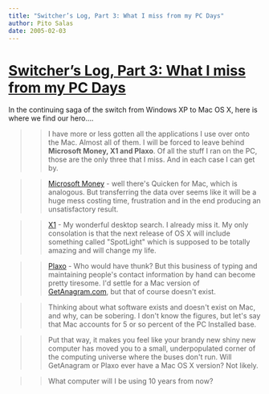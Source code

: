 ```yaml
---
title: "Switcher’s Log, Part 3: What I miss from my PC Days"
author: Pito Salas
date: 2005-02-03
---
```

# [Switcher’s Log, Part 3: What I miss from my PC Days](None)


In the continuing saga of the switch from Windows XP to Mac OS X, here is
where we find our hero….

>>

>> I have more or less gotten all the applications I use over onto the Mac.
Almost all of them. I will be forced to leave behind **Microsoft Money, X1 and
Plaxo**. Of all the stuff I ran on the PC, those are the only three that I
miss. And in each case I can get by.

>>

>> [Microsoft Money](<http://www.microsoft.com/money/default.mspx>) - well
there's Quicken for Mac, which is analogous. But transferring the data over
seems like it will be a huge mess costing time, frustration and in the end
producing an unsatisfactory result.

>>

>> [X1](<http://www.x1.com/>) - My wonderful desktop search. I already miss
it. My only consolation is that the next release of OS X will include
something called "SpotLight" which is supposed to be totally amazing and will
change my life.

>>

>> [Plaxo](<http://www.plaxo.com/>) - Who would have thunk? But this business
of typing and maintaining people's contact information by hand can become
pretty tiresome. I'd settle for a Mac version of[
GetAnagram.com](<http://getanagram.com/>), but that of course doesn't exist.

>>

>> Thinking about what software exists and doesn't exist on Mac, and why, can
be sobering. I don't know the figures, but let's say that Mac accounts for 5
or so percent of the PC Installed base.

>>

>> Put that way, it makes you feel like your brandy new shiny new computer has
moved you to a small, underpopulated corner of the computing universe where
the buses don't run. Will GetAnagram or Plaxo ever have a Mac OS X version?
Not likely.

>>

>> What computer will I be using 10 years from now?


